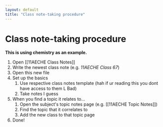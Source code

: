 ```yaml
---
layout: default
title: "Class note-taking procedure"
---
```

# Class note-taking procedure

**This is using chemistry as an example.**
1. Open [[11AECHE Class Notes]]
2. Write the newest class note (e.g. *11AECHE Class 67*)
3. Open this new file
4. Set up the basics
	1. Use respective class notes template (hah if ur reading this you dont have access to them L Bad)
	2. Take notes I guess
5. When you find a topic it relates to...
	1. Open the subject's topic notes page (e.g. [[11AECHE Topic Notes]])
	2. Find the topic that it correlates to
	3. Add the new class to that topic page
6. Done!